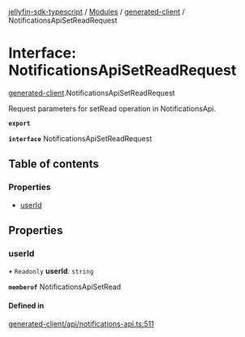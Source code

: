 [jellyfin-sdk-typescript](../README.md) / [Modules](../modules.md) / [generated-client](../modules/generated_client.md) / NotificationsApiSetReadRequest

# Interface: NotificationsApiSetReadRequest

[generated-client](../modules/generated_client.md).NotificationsApiSetReadRequest

Request parameters for setRead operation in NotificationsApi.

**`export`**

**`interface`** NotificationsApiSetReadRequest

## Table of contents

### Properties

- [userId](generated_client.NotificationsApiSetReadRequest.md#userid)

## Properties

### userId

• `Readonly` **userId**: `string`

**`memberof`** NotificationsApiSetRead

#### Defined in

[generated-client/api/notifications-api.ts:511](https://github.com/thornbill/jellyfin-sdk-typescript/blob/e430881/src/generated-client/api/notifications-api.ts#L511)

